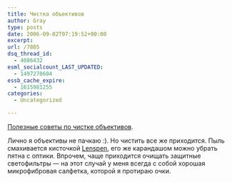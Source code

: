 ```yaml
---
title: Чистка объективов
author: Gray
type: posts
date: 2006-09-02T07:19:52+00:00
excerpt:
url: /7805
dsq_thread_id:
  - 4086432
esml_socialcount_LAST_UPDATED:
  - 1497270604
essb_cache_expire:
  - 1615981255
categories:
  - Uncategorized

---
```








<a href="http://fotokaif.com/other/34" target="_blank">Полезные советы по чистке объективов</a>. 

Лично я объективы не пачкаю :). Но чистить все же приходится. Пыль смахивается кисточкой <a href="http://www.ozon.ru/context/detail/id/2274303/?partner=searchengines" target="_blank">Lenspen</a>, его же карандашом можно убрать пятна с оптики. Впрочем, чаще приходится очищать защитные светофильтры &#8212; на этот случай у меня всегда с собой хорошая микрофибровая салфетка, которой я протираю очки.